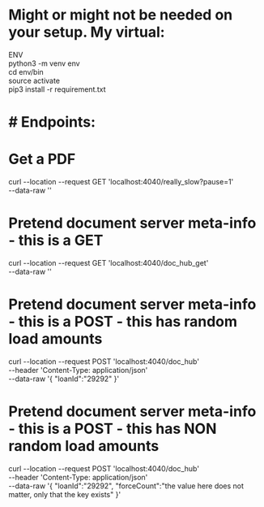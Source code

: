 
# Might or might not be needed on your setup. My virtual:  
ENV  
python3 -m venv env  
cd env/bin  
source  activate   
pip3 install -r requirement.txt  


# # Endpoints: 
# Get a PDF 
curl --location --request GET 'localhost:4040/really_slow?pause=1' \
--data-raw ''

# Pretend document server meta-info - this is a GET
curl --location --request GET 'localhost:4040/doc_hub_get' \
--data-raw ''

# Pretend document server meta-info - this is a POST - this has random load amounts
curl --location --request POST 'localhost:4040/doc_hub' \
--header 'Content-Type: application/json' \
--data-raw '{
    "loanId":"29292"
}'

# Pretend document server meta-info - this is a POST - this has NON random load amounts
curl --location --request POST 'localhost:4040/doc_hub' \
--header 'Content-Type: application/json' \
--data-raw '{
    "loanId":"29292",
    "forceCount":"the value here does not matter, only that the key exists"
}'

